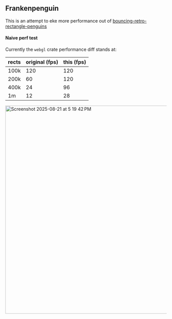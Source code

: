 ## Frankenpenguin

This is an attempt to eke more performance out of [bouncing-retro-rectangle-penguins](https://github.com/gen-alpha-xtor/bouncing-retro-rectangle-penguins)

#### Naive perf test
Currently the `webgl` crate performance diff stands at:

| rects | original (fps) | this (fps) |
|-------|----------------|------------|
| 100k  | 120            | 120        |
| 200k  | 60             | 120        |
| 400k  | 24             | 96         |
| 1m    | 12             | 28         |

<img width="1377" height="649" alt="Screenshot 2025-08-21 at 5 19 42 PM" src="https://github.com/user-attachments/assets/5f09c5ff-abe1-4596-a1c9-893c403408ca" />
